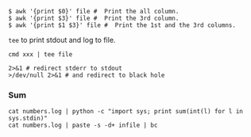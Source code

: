 ```
$ awk '{print $0}' file #  Print the all column.
$ awk '{print $3}' file #  Print the 3rd column.
$ awk '{print $1 $3}' file #  Print the 1st and the 3rd columns.
```

`tee` to print stdout and log to file.
```
cmd xxx | tee file
```

```
2>&1 # redirect stderr to stdout
>/dev/null 2>&1 # and redirect to black hole
```
### Sum
```
cat numbers.log | python -c "import sys; print sum(int(l) for l in sys.stdin)"
cat numbers.log | paste -s -d+ infile | bc
```

